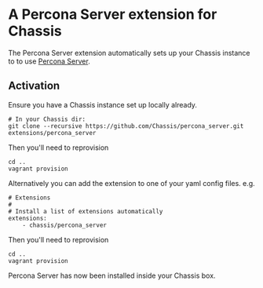 # A Percona Server extension for Chassis
The Percona Server extension automatically sets up your Chassis instance to to use [Percona Server](https://www.percona.com/software/mysql-database/percona-server).

## Activation
Ensure you have a Chassis instance set up locally already.

```
# In your Chassis dir:
git clone --recursive https://github.com/Chassis/percona_server.git extensions/percona_server
```

Then you'll need to reprovision
```
cd ..
vagrant provision
```

Alternatively you can add the extension to one of your yaml config files. e.g.
```
# Extensions
#
# Install a list of extensions automatically
extensions:
    - chassis/percona_server
```

Then you'll need to reprovision

```
cd ..
vagrant provision
```

Percona Server has now been installed inside your Chassis box.
